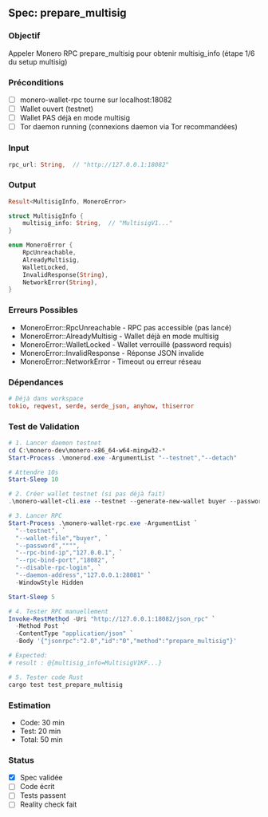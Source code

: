 ﻿## Spec: prepare_multisig

### Objectif
Appeler Monero RPC prepare_multisig pour obtenir multisig_info (étape 1/6 du setup multisig)

### Préconditions
- [ ] monero-wallet-rpc tourne sur localhost:18082
- [ ] Wallet ouvert (testnet)
- [ ] Wallet PAS déjà en mode multisig
- [ ] Tor daemon running (connexions daemon via Tor recommandées)

### Input
```rust
rpc_url: String,  // "http://127.0.0.1:18082"
```

### Output
```rust
Result<MultisigInfo, MoneroError>

struct MultisigInfo {
    multisig_info: String,  // "MultisigV1..."
}

enum MoneroError {
    RpcUnreachable,
    AlreadyMultisig,
    WalletLocked,
    InvalidResponse(String),
    NetworkError(String),
}
```

### Erreurs Possibles
- MoneroError::RpcUnreachable - RPC pas accessible (pas lancé)
- MoneroError::AlreadyMultisig - Wallet déjà en mode multisig
- MoneroError::WalletLocked - Wallet verrouillé (password requis)
- MoneroError::InvalidResponse - Réponse JSON invalide
- MoneroError::NetworkError - Timeout ou erreur réseau

### Dépendances
```toml
# Déjà dans workspace
tokio, reqwest, serde, serde_json, anyhow, thiserror
```

### Test de Validation
```powershell
# 1. Lancer daemon testnet
cd C:\monero-dev\monero-x86_64-w64-mingw32-*
Start-Process .\monerod.exe -ArgumentList "--testnet","--detach"

# Attendre 10s
Start-Sleep 10

# 2. Créer wallet testnet (si pas déjà fait)
.\monero-wallet-cli.exe --testnet --generate-new-wallet buyer --password ""

# 3. Lancer RPC
Start-Process .\monero-wallet-rpc.exe -ArgumentList `
  "--testnet", `
  "--wallet-file","buyer", `
  "--password","""", `
  "--rpc-bind-ip","127.0.0.1", `
  "--rpc-bind-port","18082", `
  "--disable-rpc-login", `
  "--daemon-address","127.0.0.1:28081" `
  -WindowStyle Hidden

Start-Sleep 5

# 4. Tester RPC manuellement
Invoke-RestMethod -Uri "http://127.0.0.1:18082/json_rpc" `
  -Method Post `
  -ContentType "application/json" `
  -Body '{"jsonrpc":"2.0","id":"0","method":"prepare_multisig"}'

# Expected:
# result : @{multisig_info=MultisigV1KF...}

# 5. Tester code Rust
cargo test test_prepare_multisig
```

### Estimation
- Code: 30 min
- Test: 20 min
- Total: 50 min

### Status
- [x] Spec validée
- [ ] Code écrit
- [ ] Tests passent
- [ ] Reality check fait